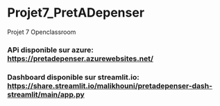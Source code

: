 # Projet7_PretADepenser
Projet 7 Openclassroom

### APi disponible sur azure: https://pretadepenser.azurewebsites.net/
### Dashboard disponible sur streamlit.io: https://share.streamlit.io/malikhouni/pretadepenser-dash-streamlit/main/app.py
